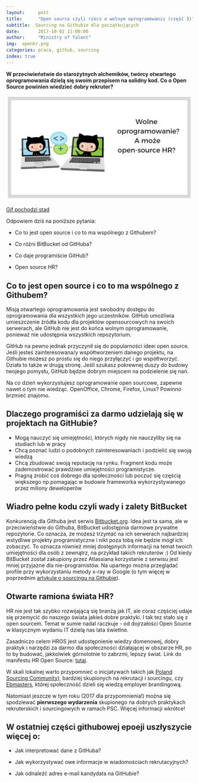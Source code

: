 ```yaml
---
layout:     post
title:      "Open source czyli rzecz o wolnym oprogramowaniu (część 3)"
subtitle:  Sourcing na Githubie dla początkujących
date:       2017-10-02 11:00:00 
author:     "Ministry of Talent"
img:  openhr.png
categories: praca, github, sourcing
index: true
---
```


<b>W przeciwieństwie do starożytnych alchemików, twórcy otwartego oprogramowania dzielą się swoim przepisem na solidny kod. Co o Open Source powinien wiedzieć dobry rekruter?</b>

 <img src="/images/openhr.png" class="img-responsive" alt="Picture">
 
 <a href="https://octodex.github.com/collabocats" target="_blank"> Gif pochodzi stąd</a>
 
Odpowiem dziś na poniższe pytania:

- Co to jest open source i co to ma wspólnego z Githubem?

- Co różni BitBucket od GitHuba?

- Co daje programiście GitHub?

- Open source HR?


<h2 class="section-heading">Co to jest open source i co to ma wspólnego z Githubem?</h2>

Misją otwartego oprogramowania jest swobodny dostępu do oprogramowania dla wszystkich jego uczestników. GitHub umożliwia umieszczenie źródła kodu dla projektów opensourcowych na swoich serwerach, ale GitHub nie jest do końca wolnym oprogramowanie, ponieważ nie udostępnia wszystkich repozytorium. 
 
GitHub na pewno jednak przyczynił się do popularności ideei open source. Jeśli jesteś zainteresowana/y współtworzeniem danego projektu, na Githubie możesz po prostu się do niego przyłączyć i go współtworzyć. Działa to także w drugą stronę. Jeśli szukasz pokrewnej duszy do budowy twojego pomysłu, GitHub będzie dobrym miejscem na podzielenie się nań.

Na co dzień wykorzystujesz oprogramowanie open sourcowe, zapewne nawet o tym nie wiedząc. OpenOffice, Chrome, Firefox, Linux? Powinno brzmieć znajomo. 

<h2 class="section-heading">Dlaczego programiści za darmo udzielają się w projektach na GitHubie?</h2>

- Mogą nauczyć się umiejętności, których nigdy nie nauczyliby się na studiach lub w pracy
- Chcą poznać ludzi o podobnych zainteresowaniach i podzielić się swoją wiedzą
- Chcą zbudować swoją reputację na rynku. Fragment kodu może zademostrować prawdziwe umiejętności programistycze.
- Pragną zrobić coś dobrego dla społeczności lub poczuć się częścią większego np.pomagając w budowie frameworka wykorzystywanego przez miliony deweloperów

<h2 class="section-heading">Wiadro pełne kodu czyli wady i zalety BitBucket</h2>

Konkurencją dla Githuba jest serwis <a href="https://bitbucket.org/" target="_blank">Bitbucket.org</a>. Idea jest ta sama, ale w przeciwieństwie do Githuba, BitBucket udostępnia darmowe prywatne repozytorie. Co oznacza, że możesz trzymać na ich serwerach najbardziej wstydliwe projekty programistyczne i nikt poza tobą nie będzie mógł ich zobaczyć.  To oznacza również mniej dostępnych informacji na temat twoich umiejętności dla osób z zewnątrz, na przykład takich rekruterów :) 
Od kiedy BitBucket został zakupiony przez Atlassiana korzystanie z serwisu jest mniej przyjazne dla nie-programistów. Na upartego można przeglądać profile przy wykorzystaniu metody x-ray w Google (o tym więcej w poprzednim <a href="http://ministryoftalent.co.uk/2017/08/08/sourcing-na-githubie/" target="_blank">artykule o sourcingu na Githubie</a>). 


<h2 class="section-heading">Otwarte ramiona świata HR?</h2>

HR nie jest tak szybko rozwijającą się branżą jak IT, ale coraz częściej udaje się przemycić do naszego świata jakieś dobre praktyki. I tak tez stało się z open sourcem. Temat w sumie nadal raczkuje - od dojrzałości Open Source w klasycznym wydaniu IT dzielą nas lata świetlne. 

Zasadniczo celem HROS jest udostępnienie wiedzy domenowej, dobry praktyk i narzędzi za darmo dla społeczności działającej w obszarze HR, po to by budować, jakkolwiek górnolotnie to zabrzmi, lepszy świat.
Link do manifestu HR Open Source: <a href="http://hros.co/#what-is-hros" target="_blank">tutaj</a>.  

W skali lokalnej warto przypomnieć o inicjatywach takich jak <a href="https://www.facebook.com/groups/1582400382020142/" target="_blank">Poland Sourcing Community</a>), bardziej skupionych na rekrutacji i sourcingu, czy <a href="https://www.facebook.com/ebmasters/" target="_blank">Ebmasters</a>, której społeczność dzieli się wiedzą employer brandingową. 

Natomiast jeszcze w tym roku (2017 dla przypomnienia!) można się spodziewać <b>pierwszego wydarzenia</b> skupionego na dobrych praktykach rekruterskich i sourcingowych w ramach PSC. Więcej informacji wkrótce!



<h2 class="section-heading">W ostatniej części githubowej epoeji uszłyszycie więcej o:</h2>

- Jak interpretować dane z GitHuba?

- Jak wykorzystywać owe informacje w wiadomościach rekrutacyjnych?

- Jak odnaleźć adres e-mail kandydata na GitHubie?

